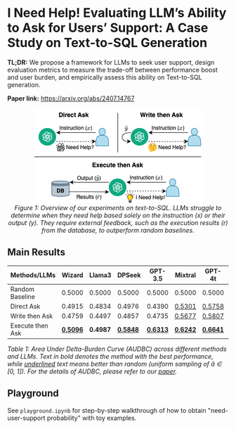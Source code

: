 # I Need Help! Evaluating LLM’s Ability to Ask for Users’ Support: A Case Study on Text-to-SQL Generation
**TL;DR:** We propose a framework for LLMs to seek user support, design evaluation metrics to measure the trade-off between performance boost and user burden, and empirically assess this ability on Text-to-SQL generation.

**Paper link:** https://arxiv.org/abs/2407.14767

<p align="center">
  <img src="assets/Figure_1.png" alt="Figure 1">
  <br>
  <em>Figure 1: Overview of our experiments on text-to-SQL. LLMs struggle to determine when they need help based solely on the instruction (x) or their output (y). They require external feedback, such as the execution results (r) from the database, to outperform random baselines.</em>
</p>

## Main Results
| Methods/LLMs         | Wizard  | Llama3  | DPSeek  | GPT-3.5 | Mixtral | GPT-4t  | GPT-4o  |
|----------------------|---------|---------|---------|---------|---------|---------|---------|
| Random Baseline       | 0.5000  | 0.5000  | 0.5000  | 0.5000  | 0.5000  | 0.5000  | 0.5000  |
| Direct Ask            | 0.4915  | 0.4834  | 0.4976  | 0.4390  | <u>0.5301</u>  | <u>0.5758</u>  | <u>0.5479</u>  |
| Write then Ask        | 0.4759  | 0.4497  | 0.4857  | 0.4735  | <u>0.5677</u>  | <u>0.5807</u>  | <u>0.5740</u>  |
| Execute then Ask      | **<u>0.5096</u>**  | **0.4987**  | **<u>0.5848</u>**  | **<u>0.6313</u>**  | **<u>0.6242</u>**  | **<u>0.6641</u>**  | **<u>0.5989</u>**  |

*Table 1: Area Under Delta-Burden Curve (AUDBC) across different methods and LLMs. Text in bold denotes the method with the best performance, while <u>underlined</u> text means better than random (uniform sampling of â ∈ [0, 1]). For the details of AUDBC, please refer to our [paper](https://arxiv.org/abs/2407.14767).*

## Playground
See `playground.ipynb` for step-by-step walkthrough of how to obtain "need-user-support probability" with toy examples.
